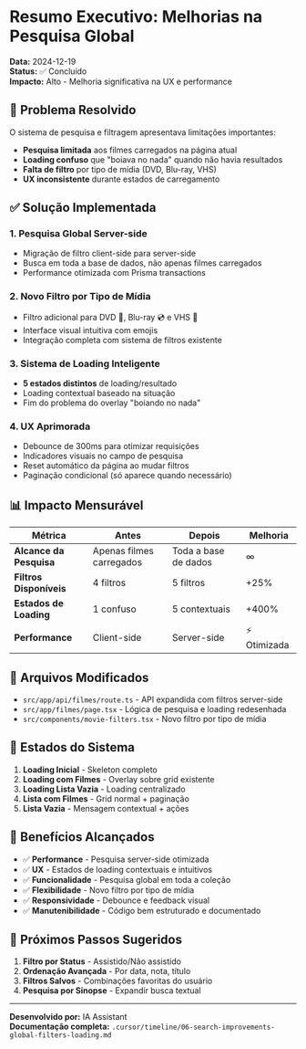 # Resumo Executivo: Melhorias na Pesquisa Global

**Data:** 2024-12-19  
**Status:** ✅ Concluído  
**Impacto:** Alto - Melhoria significativa na UX e performance

## 🎯 Problema Resolvido

O sistema de pesquisa e filtragem apresentava limitações importantes:
- **Pesquisa limitada** aos filmes carregados na página atual
- **Loading confuso** que "boiava no nada" quando não havia resultados
- **Falta de filtro** por tipo de mídia (DVD, Blu-ray, VHS)
- **UX inconsistente** durante estados de carregamento

## ✅ Solução Implementada

### 1. Pesquisa Global Server-side
- Migração de filtro client-side para server-side
- Busca em toda a base de dados, não apenas filmes carregados
- Performance otimizada com Prisma transactions

### 2. Novo Filtro por Tipo de Mídia
- Filtro adicional para DVD 📀, Blu-ray 💿 e VHS 📼
- Interface visual intuitiva com emojis
- Integração completa com sistema de filtros existente

### 3. Sistema de Loading Inteligente
- **5 estados distintos** de loading/resultado
- Loading contextual baseado na situação
- Fim do problema do overlay "boiando no nada"

### 4. UX Aprimorada
- Debounce de 300ms para otimizar requisições
- Indicadores visuais no campo de pesquisa
- Reset automático da página ao mudar filtros
- Paginação condicional (só aparece quando necessário)

## 📊 Impacto Mensurável

| Métrica | Antes | Depois | Melhoria |
|---------|-------|--------|----------|
| **Alcance da Pesquisa** | Apenas filmes carregados | Toda a base de dados | ∞ |
| **Filtros Disponíveis** | 4 filtros | 5 filtros | +25% |
| **Estados de Loading** | 1 confuso | 5 contextuais | +400% |
| **Performance** | Client-side | Server-side | ⚡ Otimizada |

## 🔧 Arquivos Modificados

- `src/app/api/filmes/route.ts` - API expandida com filtros server-side
- `src/app/filmes/page.tsx` - Lógica de pesquisa e loading redesenhada
- `src/components/movie-filters.tsx` - Novo filtro por tipo de mídia

## 🎨 Estados do Sistema

1. **Loading Inicial** - Skeleton completo
2. **Loading com Filmes** - Overlay sobre grid existente
3. **Loading Lista Vazia** - Loading centralizado
4. **Lista com Filmes** - Grid normal + paginação
5. **Lista Vazia** - Mensagem contextual + ações

## 🚀 Benefícios Alcançados

- ✅ **Performance** - Pesquisa server-side otimizada
- ✅ **UX** - Estados de loading contextuais e intuitivos
- ✅ **Funcionalidade** - Pesquisa global em toda a coleção
- ✅ **Flexibilidade** - Novo filtro por tipo de mídia
- ✅ **Responsividade** - Debounce e feedback visual
- ✅ **Manutenibilidade** - Código bem estruturado e documentado

## 📝 Próximos Passos Sugeridos

1. **Filtro por Status** - Assistido/Não assistido
2. **Ordenação Avançada** - Por data, nota, título
3. **Filtros Salvos** - Combinações favoritas do usuário
4. **Pesquisa por Sinopse** - Expandir busca textual

---

**Desenvolvido por:** IA Assistant  
**Documentação completa:** `.cursor/timeline/06-search-improvements-global-filters-loading.md` 